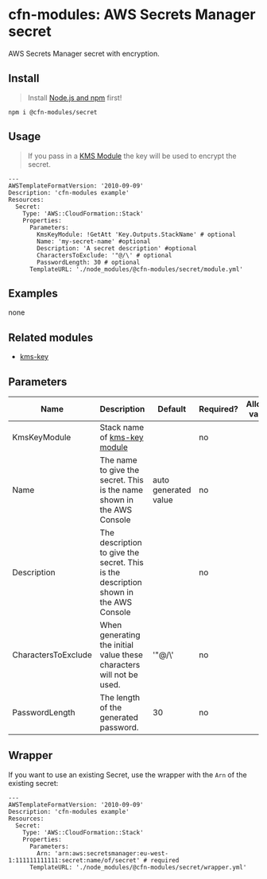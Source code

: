 # cfn-modules: AWS Secrets Manager secret

AWS Secrets Manager secret with encryption.

## Install

> Install [Node.js and npm](https://nodejs.org/) first!

```
npm i @cfn-modules/secret
```

## Usage

> If you pass in a [KMS Module](https://github.com/cfn-modules/kms-key) the key will be used to encrypt the secret.

```
---
AWSTemplateFormatVersion: '2010-09-09'
Description: 'cfn-modules example'
Resources:
  Secret:
    Type: 'AWS::CloudFormation::Stack'
    Properties:
      Parameters:
        KmsKeyModule: !GetAtt 'Key.Outputs.StackName' # optional
        Name: 'my-secret-name' #optional
        Description: 'A secret description' #optional
        CharactersToExclude: '"@/\' # optional
        PasswordLength: 30 # optional
      TemplateURL: './node_modules/@cfn-modules/secret/module.yml'
```

## Examples

none

## Related modules

* [kms-key](https://github.com/cfn-modules/kms-key)

## Parameters

<table>
  <thead>
    <tr>
      <th>Name</th>
      <th>Description</th>
      <th>Default</th>
      <th>Required?</th>
      <th>Allowed values</th>
    </tr>
  </thead>
  <tbody>
    <tr>
      <td>KmsKeyModule</td>
      <td>Stack name of <a href="https://www.npmjs.com/package/@cfn-modules/kms-key">kms-key module</a></td>
      <td></td>
      <td>no</td>
      <td></td>
    </tr>
    <tr>
      <td>Name</td>
      <td>The name to give the secret. This is the name shown in the AWS Console</a></td>
      <td>auto generated value</td>
      <td>no</td>
      <td></td>
    </tr>
    <tr>
      <td>Description</td>
      <td>The description to give the secret. This is the description shown in the AWS Console</a></td>
      <td></td>
      <td>no</td>
      <td></td>
    </tr>
    <tr>
      <td>CharactersToExclude</td>
      <td>When generating the initial value these characters will not be used.</a></td>
      <td>'"@/\'</td>
      <td>no</td>
      <td></td>
    </tr>
    <tr>
      <td>PasswordLength</td>
      <td>The length of the generated password.</td>
      <td>30</td>
      <td>no</td>
      <td></td>
    </tr>
  </tbody>
</table>

## Wrapper

If you want to use an existing Secret, use the wrapper with the `Arn` of the existing secret:

```
---
AWSTemplateFormatVersion: '2010-09-09'
Description: 'cfn-modules example'
Resources:
  Secret:
    Type: 'AWS::CloudFormation::Stack'
    Properties:
      Parameters:
        Arn: 'arn:aws:secretsmanager:eu-west-1:111111111111:secret:name/of/secret' # required
      TemplateURL: './node_modules/@cfn-modules/secret/wrapper.yml'
```
